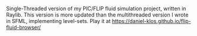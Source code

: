 Single-Threaded version of my PIC/FLIP fluid simulation project, written in Raylib. 
This version is more updated than the multithreaded version I wrote in SFML, implementing level-sets.
Play it at https://daniel-klos.github.io/flip-fluid-browser/
